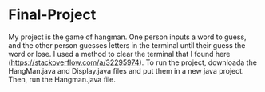 # Final-Project
My project is the game of hangman. One person inputs a word to guess, and the other person guesses letters in the terminal until their guess the word or lose. I used a method to clear the terminal that I found here (https://stackoverflow.com/a/32295974).
To run the project, downloada the HangMan.java and Display.java files and put them in a new java project. Then, run the Hangman.java file.
